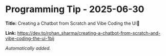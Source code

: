 # Programming Tip - 2025-06-30

**Title:** Creating a Chatbot from Scratch and Vibe Coding the UI💃

**Link:** https://dev.to/rohan_sharma/creating-a-chatbot-from-scratch-and-vibe-coding-the-ui-1bij

_Automatically added._
